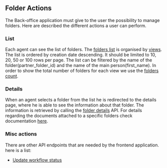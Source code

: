 ## Folder Actions
The Back-office application must give to the user the possibility to manage folders. Here 
are described the different actions a user can perform.

### List
Each agent can see the list of folders. The [folders list](./Folders.md) is organised by [views](./Folders.md#views).
The list is ordered by creation date descending. It should be limited to 10, 20, 50 
or 100 rows per page. The list can be filtered by the name of the folder(partner_folder_id)
and the name of the main person(first_name). In order to show the total number
of folders for each view we use the [folders count](./Folders_count.md).

### Details
When an agent selects a folder from the list he is redirected to the details page,
where he is able to see the information about that folder. The information is retrieved
by calling the [folder details](Details.md) API. For details regarding the documents
attached to a specific folders check documentation [here](../Document/Folder-documents.md). 

### Misc actions
There are other API endpoints that are needed by the frontend application. here is a list:
- [Update workflow status](./Workflow_status.md)  

